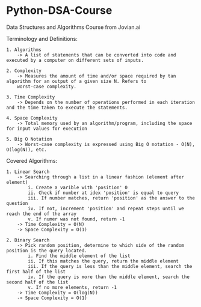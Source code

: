 # Python-DSA-Course
Data Structures and Algorithms Course from Jovian.ai

Terminology and Definitions:

    1. Algorithms
        -> A list of statements that can be converted into code and executed by a computer on different sets of inputs.

    2. Complexity
        -> Measures the amount of time and/or space required by tan algorithm for an output of a given size N. Refers to 
        worst-case complexity.
    
    3. Time Complexity
        -> Depends on the number of operations performed in each iteration and the time taken to execute the statements.
    
    4. Space Complexity
        -> Total memory used by an algorithm/program, including the space for input values for execution
    
    5. Big O Notation
        -> Worst-case complexity is expressed using Big O notation - O(N), O(log(N)), etc.


Covered Algorithms:

    1. Linear Search
        -> Searching through a list in a linear fashion (element after element)
            i. Create a varible with 'position' 0
            ii. Check if number at idex 'position' is equal to query 
            iii. If number matches, return 'position' as the answer to the question
            iv. If not, increment 'position' and repeat steps until we reach the end of the array
            v. If numer was not found, return -1
        -> Time Complexity = O(N)
        -> Space Complexity = O(1)
    
    2. Binary Search
        -> Pick random position, determine to which side of the random position is the query located.
            i. Find the middle element of the list
            ii. If this matches the query, return the middle element
            iii. If the query is less than the middle element, search the first half of the list
            iv. If the query is more than the middle element, search the second half of the list
            v. If no more elements, return -1
        -> Time Complexity = O(log(N))
        -> Space Complexity = O(1)
    